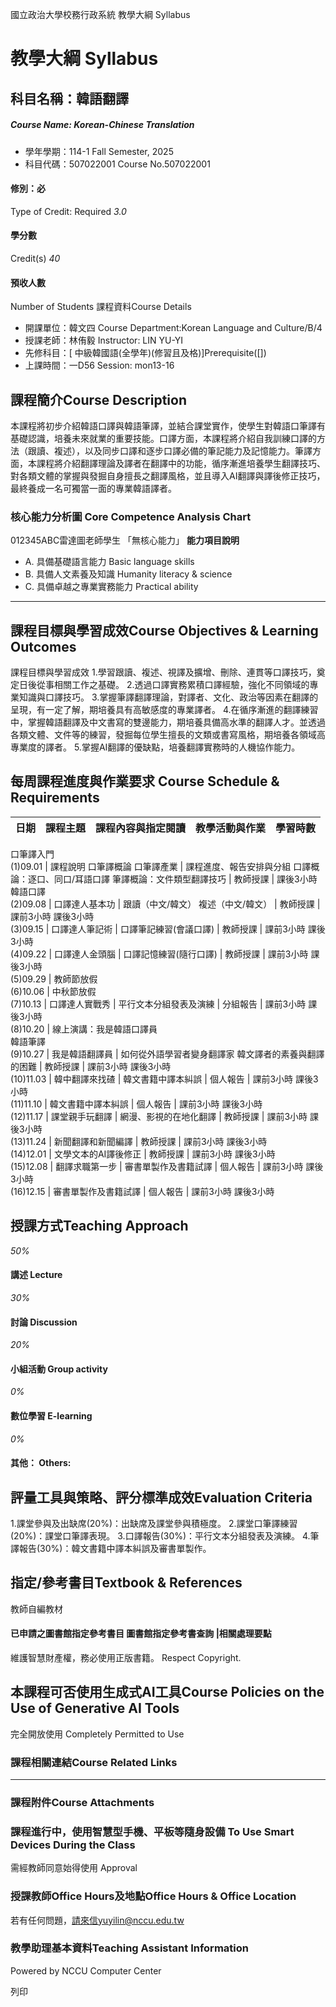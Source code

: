 國立政治大學校務行政系統 教學大綱 Syllabus
# 教學大綱 Syllabus
##  科目名稱：韓語翻譯
#####  Course Name: Korean-Chinese Translation
  * 學年學期：114-1 Fall Semester, 2025 
  * 科目代碼：507022001 Course No.507022001


#### 修別：必
Type of Credit: Required 
_3.0_
#### 學分數
Credit(s)
_40_
#### 預收人數
Number of Students
課程資料Course Details
  * 開課單位：韓文四 Course Department:Korean Language and Culture/B/4 
  * 授課老師：林侑毅 Instructor: LIN YU-YI 
  * 先修科目：[ 中級韓國語(全學年)(修習且及格)]Prerequisite([])
  * 上課時間：一D56 Session: mon13-16


##  課程簡介Course Description
本課程將初步介紹韓語口譯與韓語筆譯，並結合課堂實作，使學生對韓語口筆譯有基礎認識，培養未來就業的重要技能。口譯方面，本課程將介紹自我訓練口譯的方法（跟讀、複述），以及同步口譯和逐步口譯必備的筆記能力及記憶能力。筆譯方面，本課程將介紹翻譯理論及譯者在翻譯中的功能，循序漸進培養學生翻譯技巧、對各類文體的掌握與發掘自身擅長之翻譯風格，並且導入AI翻譯與譯後修正技巧，最終養成一名可獨當一面的專業韓語譯者。
###  核心能力分析圖 Core Competence Analysis Chart
012345ABC雷達圖老師學生
「無核心能力」 
**能力項目說明**
  * A. 具備基礎語言能力 Basic language skills
  * B. 具備人文素養及知識 Humanity literacy & science
  * C. 具備卓越之專業實務能力 Practical ability


* * *
##  課程目標與學習成效Course Objectives & Learning Outcomes 
課程目標與學習成效
1.學習跟讀、複述、視譯及擴增、刪除、連貫等口譯技巧，奠定日後從事相關工作之基礎。
2.透過口譯實務累積口譯經驗，強化不同領域的專業知識與口譯技巧。
3.掌握筆譯翻譯理論，對譯者、文化、政治等因素在翻譯的呈現，有一定了解，期培養具有高敏感度的專業譯者。
4.在循序漸進的翻譯練習中，掌握韓語翻譯及中文書寫的雙邊能力，期培養具備高水準的翻譯人才。並透過各類文體、文件等的練習，發掘每位學生擅長的文類或書寫風格，期培養各領域高專業度的譯者。
5.掌握AI翻譯的優缺點，培養翻譯實務時的人機協作能力。
##  每周課程進度與作業要求 Course Schedule & Requirements
日期 |  課程主題 |  課程內容與指定閱讀 |  教學活動與作業 |  學習時數  
---|---|---|---|---  
口筆譯入門  
(1)09.01 |  課程說明 口筆譯概論 口筆譯產業 |  課程進度、報告安排與分組 口譯概論：逐口、同口/耳語口譯 筆譯概論：文件類型翻譯技巧 |  教師授課 |  課後3小時  
韓語口譯  
(2)09.08 |  口譯達人基本功 |  跟讀（中文/韓文） 複述（中文/韓文） |  教師授課 |  課前3小時 課後3小時  
(3)09.15 |  口譯達人筆記術 |  口譯筆記練習(會議口譯) |  教師授課 |  課前3小時 課後3小時  
(4)09.22 |  口譯達人金頭腦 |  口譯記憶練習(隨行口譯) |  教師授課 |  課前3小時 課後3小時  
(5)09.29 |  教師節放假  
(6)10.06 |  中秋節放假  
(7)10.13 |  口譯達人實戰秀 |  平行文本分組發表及演練 |  分組報告 |  課前3小時 課後3小時  
(8)10.20 |  線上演講：我是韓語口譯員  
韓語筆譯  
(9)10.27 |  我是韓語翻譯員 |  如何從外語學習者變身翻譯家 韓文譯者的素養與翻譯的困難 |  教師授課 |  課前3小時 課後3小時  
(10)11.03 |  韓中翻譯來找碴 |  韓文書籍中譯本糾誤 |  個人報告 |  課前3小時 課後3小時  
(11)11.10 |  韓文書籍中譯本糾誤 |  個人報告 |  課前3小時 課後3小時  
(12)11.17 |  課堂親手玩翻譯 |  網漫、影視的在地化翻譯 |  教師授課 |  課前3小時 課後3小時  
(13)11.24 |  新聞翻譯和新聞編譯 |  教師授課 |  課前3小時 課後3小時  
(14)12.01 |  文學文本的AI譯後修正 |  教師授課 |  課前3小時 課後3小時  
(15)12.08 |  翻譯求職第一步 |  審書單製作及書籍試譯 |  個人報告 |  課前3小時 課後3小時  
(16)12.15 |  審書單製作及書籍試譯 |  個人報告 |  課前3小時 課後3小時  
##  授課方式Teaching Approach
_50%_
####  講述 Lecture
_30%_
####  討論 Discussion
_20%_
####  小組活動 Group activity
_0%_
####  數位學習 E-learning
_0%_
####  其他： Others:
##  評量工具與策略、評分標準成效Evaluation Criteria
1.課堂參與及出缺席(20%)：出缺席及課堂參與積極度。
2.課堂口筆譯練習(20%)：課堂口筆譯表現。
3.口譯報告(30%)：平行文本分組發表及演練。
4.筆譯報告(30%)：韓文書籍中譯本糾誤及審書單製作。
##  指定/參考書目Textbook & References
教師自編教材
####  已申請之圖書館指定參考書目  圖書館指定參考書查詢 |相關處理要點
維護智慧財產權，務必使用正版書籍。 Respect Copyright.
##  本課程可否使用生成式AI工具Course Policies on the Use of Generative AI Tools
完全開放使用 Completely Permitted to Use
###  課程相關連結Course Related Links
* * *
###  課程附件Course Attachments
###  課程進行中，使用智慧型手機、平板等隨身設備 To Use Smart Devices During the Class
需經教師同意始得使用  Approval
###  授課教師Office Hours及地點Office Hours & Office Location
若有任何問題，請來信yuyilin@nccu.edu.tw
###  教學助理基本資料Teaching Assistant Information
Powered by NCCU Computer Center
  
列印
